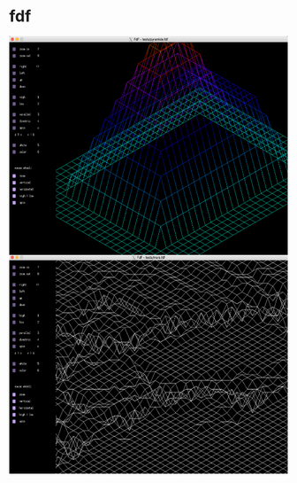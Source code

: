 # fdf

<img align="left" width="595" height="395" SRC="pics/fdf_pic_1.png">
<img align="left" width="595" height="395" SRC="pics/fdf_pic_2.png">
